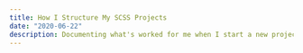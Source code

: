 ```yaml
---
title: How I Structure My SCSS Projects
date: "2020-06-22"
description: Documenting what's worked for me when I start a new project that uses SCSS. From handy mixins to useful variables, I'm hoping this helps other devs new to the language.
---
```

